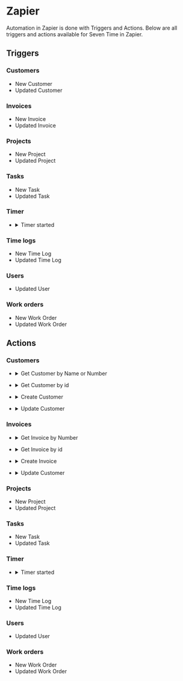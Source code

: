 # Zapier

Automation in Zapier is done with Triggers and Actions. Below are all triggers and actions available for Seven Time in Zapier.

## Triggers

### Customers
- New Customer
- Updated Customer

### Invoices
- New Invoice
- Updated Invoice

### Projects
- New Project
- Updated Project

### Tasks
- New Task
- Updated Task

### Timer
- <details>
    <summary>Timer started</summary>
      Using the following inputs, it is possible to track specific users, work orders etc.
      <table>
      <tr>
        <th>Key</th>
        <th>Label</th>
      </tr>
      <tr>
        <td>user</td>
        <td>User</td>
      </tr>
      <tr>
        <td>workOrder</td>
        <td>Work order</td>
      </tr>
    <tr>
        <td>project</td>
        <td>Project</td>
      </tr>
    <tr>
        <td>customer</td>
        <td>Customer</td>
      </tr>
      <tr>
        <td>timeCategory</td>
        <td>Time category</td>
      </tr>
      <tr>
        <td>task</td>
        <td>Task</td>
      </tr>
    </table>
</details>

### Time logs
- New Time Log
- Updated Time Log

### Users
- Updated User

### Work orders
- New Work Order
- Updated Work Order


## Actions

### Customers
- <details>
    <summary>Get Customer by Name or Number</summary>
      <table>
      <tr>
        <th>Key</th>
        <th>Label</th>
      </tr>
      <tr>
        <td>name</td>
        <td>Name</td>
      </tr>
      <tr>
        <td>customerNumber</td>
        <td>Customer number</td>
      </tr>
    </table>
</details>

- <details>
    <summary>Get Customer by id</summary>
      <table>
      <tr>
        <th>Key</th>
        <th>Label</th>
      </tr>
      <tr>
        <td>id</td>
        <td>ID</td>
      </tr>
    </table>
</details>

- <details>
    <summary>Create Customer</summary>
      <table>
      <tr>
        <th>Key</th>
        <th>Label</th>
      </tr>
      <tr>
        <td>createdByUser</td>
        <td>Created by user</td>
      </tr>
      <tr>
        <td>name</td>
        <td>Customer name</td>
      </tr>
      <tr>
        <td>customerNumber</td>
        <td>Customer number</td>
      </tr>
      <tr>
        <td>address</td>
        <td>Address</td>
      </tr>
      <tr>
        <td>address2</td>
        <td>Address 2</td>
      </tr>
      <tr>
        <td>zipCode</td>
        <td>Zip code</td>
      </tr>
      <tr>
        <td>city</td>
        <td>City</td>
      </tr>
      <tr>
        <td>country</td>
        <td>Country</td>
      </tr>
      <tr>
        <td>phone</td>
        <td>Phone</td>
      </tr>
      <tr>
        <td>email</td>
        <td>Email</td>
      </tr>
      <tr>
        <td>organizationNumber</td>
        <td>Organization number</td>
      </tr>
      <tr>
        <td>vatNumber</td>
        <td>VAT number</td>
      </tr>
      <tr>
        <td>paymentDays</td>
        <td>Payment days</td>
      </tr>
    </table>
</details>

- <details>
    <summary>Update Customer</summary>
      <table>
      <tr>
        <th>Key</th>
        <th>Label</th>
      </tr>
      <tr>
        <td>id</td>
        <td>ID</td>
      </tr>
      <tr>
        <td>modifiedByUser</td>
        <td>Modified by user</td>
      </tr>
      <tr>
        <td>name</td>
        <td>Customer name</td>
      </tr>
      <tr>
        <td>customerNumber</td>
        <td>Customer number</td>
      </tr>
      <tr>
        <td>address</td>
        <td>Address</td>
      </tr>
      <tr>
        <td>address2</td>
        <td>Address 2</td>
      </tr>
      <tr>
        <td>zipCode</td>
        <td>Zip code</td>
      </tr>
      <tr>
        <td>city</td>
        <td>City</td>
      </tr>
      <tr>
        <td>country</td>
        <td>Country</td>
      </tr>
      <tr>
        <td>phone</td>
        <td>Phone</td>
      </tr>
      <tr>
        <td>email</td>
        <td>Email</td>
      </tr>
      <tr>
        <td>organizationNumber</td>
        <td>Organization number</td>
      </tr>
      <tr>
        <td>vatNumber</td>
        <td>VAT number</td>
      </tr>
      <tr>
        <td>paymentDays</td>
        <td>Payment days</td>
      </tr>
    </table>
</details>

### Invoices
- <details>
    <summary>Get Invoice by Number</summary>
      <table>
      <tr>
        <th>Key</th>
        <th>Label</th>
      </tr>
      <tr>
        <td>invoiceNumber</td>
        <td>Invoice number</td>
      </tr>
    </table>
</details>

- <details>
    <summary>Get Invoice by id</summary>
      <table>
      <tr>
        <th>Key</th>
        <th>Label</th>
      </tr>
      <tr>
        <td>id</td>
        <td>ID</td>
      </tr>
    </table>
</details>

- <details>
    <summary>Create Invoice</summary>
      <table>
      <tr>
        <th>Key</th>
        <th>Label</th>
      </tr>
      <tr>
        <td>createdByUser</td>
        <td>Created by user</td>
      </tr>
      <tr>
        <td>name</td>
        <td>Customer name</td>
      </tr>
      <tr>
        <td>language</td>
        <td>Language</td>
      </tr>
      <tr>
        <td>name</td>
        <td>Name</td>
      </tr>
      <tr>
        <td>invoiceDate</td>
        <td>Invoice date</td>
      </tr>
      <tr>
        <td>dueDate</td>
        <td>Due date</td>
      </tr>
      <tr>
        <td>project</td>
        <td>Project</td>
      </tr>
      <tr>
        <td>marking</td>
        <td>Marking</td>
      </tr>
      <tr>
        <td>yourOrderNumber</td>
        <td>Your order number</td>
      </tr>
      <tr>
        <td>contactPerson</td>
        <td>Contact person</td>
      </tr>
      <tr>
        <td>ourReference</td>
        <td>Our reference</td>
      </tr>
      <tr>
        <td>workOrder</td>
        <td>Work order</td>
      </tr>
      <tr>
        <td>resultUnit</td>
        <td>Result unit</td>
      </tr>
      <tr>
        <td>deliveryAddress</td>
        <td>Delivery address</td>
      </tr>
      <tr>
        <td>invoiceType</td>
        <td>Invoice type</td>
      </tr>
      <tr>
        <td>priceList</td>
        <td>Price list</td>
      </tr>
      <tr>
        <td>multipleTaxesOnRow</td>
        <td>Multiple taxes on row</td>
      </tr>
      <tr>
        <td>taxPercent</td>
        <td>Tax percent</td>
      </tr>
      <tr>
        <td>currencyCode</td>
        <td>Currency code</td>
      </tr>
      <tr>
        <td>currencyRate</td>
        <td>Currency rate</td>
      </tr>
      <tr>
        <td>notes</td>
        <td>Notes</td>
      </tr>
      <tr>
        <td>invoiceItems</td>
        <td>Invoice items</td>
      </tr>
      <tr>
        <td>useFooterFromSettings</td>
        <td>Use footer from settings</td>
      </tr>
      <tr>
        <td>footerText</td>
        <td>Footer text</td>
      </tr>
    </table>
</details>

- <details>
    <summary>Update Customer</summary>
      <table>
      <tr>
        <th>Key</th>
        <th>Label</th>
      </tr>
      <tr>
        <td>id</td>
        <td>ID</td>
      </tr>
      <tr>
        <td>modifiedByUser</td>
        <td>Modified by user</td>
      </tr>
      <tr>
        <td>name</td>
        <td>Customer name</td>
      </tr>
      <tr>
        <td>customerNumber</td>
        <td>Customer number</td>
      </tr>
      <tr>
        <td>address</td>
        <td>Address</td>
      </tr>
      <tr>
        <td>address2</td>
        <td>Address 2</td>
      </tr>
      <tr>
        <td>zipCode</td>
        <td>Zip code</td>
      </tr>
      <tr>
        <td>city</td>
        <td>City</td>
      </tr>
      <tr>
        <td>country</td>
        <td>Country</td>
      </tr>
      <tr>
        <td>phone</td>
        <td>Phone</td>
      </tr>
      <tr>
        <td>email</td>
        <td>Email</td>
      </tr>
      <tr>
        <td>organizationNumber</td>
        <td>Organization number</td>
      </tr>
      <tr>
        <td>vatNumber</td>
        <td>VAT number</td>
      </tr>
      <tr>
        <td>paymentDays</td>
        <td>Payment days</td>
      </tr>
    </table>
</details>

### Projects
- New Project
- Updated Project

### Tasks
- New Task
- Updated Task

### Timer
- <details>
    <summary>Timer started</summary>
      Using the following inputs, it is possible to track specific users, work orders etc.
      <table>
      <tr>
        <th>Key</th>
        <th>Label</th>
        <th>Description</th>
      </tr>
      <tr>
        <td>user</td>
        <td>User</td>
        <td>User id</td>
      </tr>
      <tr>
        <td>workOrder</td>
        <td>Work order</td>
        <td>Work order id</td>
      </tr>
    <tr>
        <td>project</td>
        <td>Project</td>
        <td>Project id</td>
      </tr>
    <tr>
        <td>customer</td>
        <td>Customer</td>
        <td>Customer id</td>
      </tr>
      <tr>
        <td>timeCategory</td>
        <td>Time category</td>
        <td>Time category id</td>
      </tr>
      <tr>
        <td>task</td>
        <td>Task</td>
        <td>Task</td>
      </tr>
    </table>
</details>

### Time logs
- New Time Log
- Updated Time Log

### Users
- Updated User

### Work orders
- New Work Order
- Updated Work Order
